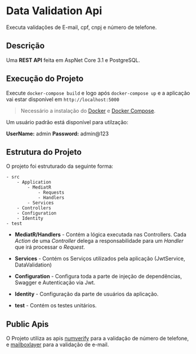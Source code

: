 # Data Validation Api

Executa validações de E-mail, cpf, cnpj e número de telefone.

## Descrição

Uma **REST API** feita em AspNet Core 3.1 e PostgreSQL.

## Execução do Projeto

Execute `docker-compose build` e logo após `docker-compose up` e a aplicação vai estar disponível em `http://localhost:5000`

> Necessário a instalação do [Docker](https://docs.docker.com/install/) e [Docker Compose](https://docs.docker.com/compose/install/).

Um usuário padrão está disponível para utilzação:

**UserName:** admin
**Password:** admin@123

## Estrutura do Projeto

O projeto foi estruturado da seguinte forma:

```
- src
    - Application
        - MediatR
            - Requests
            - Handlers
        - Services
    - Controllers
    - Configuration
    - Identity
- test
```

* **MediatR/Handlers** - Contém a lógica executada nas Controllers. Cada *Action* de uma *Controller* delega a responsabilidade para um *Handler* que irá processar o *Request*.

* **Services** - Contém os Serviços utilizados pela aplicação (JwtService, DataValidation)

* **Configuration** - Configura toda a parte de injeção de dependências, Swagger e Autenticação via Jwt.

* **Identity** - Configuração da parte de usuários da aplicação.

* **test** - Contém os testes unitários.

## Public Apis

O Projeto utiliza as apis [numverify](https://numverify.com/) para a validação de número de telefone, e [mailboxlayer](https://mailboxlayer.com/) para a validação de e-mail.